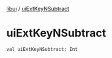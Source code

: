 [libui](index.md) / [uiExtKeyNSubtract](./ui-ext-key-n-subtract.md)

# uiExtKeyNSubtract

`val uiExtKeyNSubtract: Int`